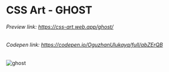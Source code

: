 # CSS Art - GHOST

###### Preview link: https://css-art.web.app/ghost/
###### Codepen link: https://codepen.io/OguzhanUlukaya/full/abZErQB

![ghost](https://css-art.web.app/ghost/ghost_img.JPG)
